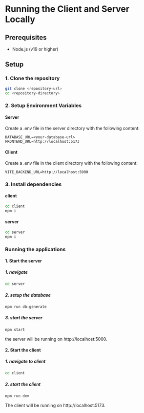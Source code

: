 # Running the Client and Server Locally

## Prerequisites

- Node.js (v19 or higher)

## Setup

### 1. Clone the repository

```sh
git clone <repository-url>
cd <repository-directory>
```

### 2. Setup Environment Variables

#### Server

Create a .env file in the server directory with the following content:

```
DATABASE_URL=<your-database-url>
FRONTEND_URL=http://localhost:5173
```

#### Client

Create a .env file in the client directory with the following content:

```
VITE_BACKEND_URL=http://localhost:5000
```

### 3. Install dependencies

#### client

```sh
cd client
npm i
```

#### server

```sh
cd server
npm i
```

### Running the applications

#### 1. Start the server

##### 1. navigate

```sh
cd server
```

##### 2. setup the database

```sh
npm run db:generate
```

##### 3. start the server

```sh
npm start
```

the server will be running on http://localhost:5000.

#### 2. Start the client

##### 1. navigate to client

```sh
cd client
```

##### 2. start the client

```sh
npm run dev
```

The client will be running on http://localhost:5173.
